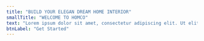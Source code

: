 ```yaml
---
title: "BUILD YOUR ELEGAN DREAM HOME INTERIOR"
smallTitle: "WELCOME TO HOMCO"
text: "Lorem ipsum dolor sit amet, consectetur adipiscing elit. Ut elit tellus, luctus nec ullamcorper mattis, pulvinar dapibus leo."
btnLabel: "Get Started"
---
```

